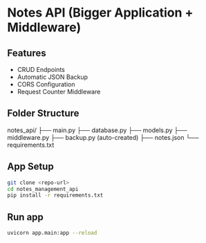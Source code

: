 # Notes API (Bigger Application + Middleware) 

## Features
* CRUD Endpoints
* Automatic JSON Backup
* CORS Configuration
* Request Counter Middleware

## Folder Structure
notes_api/
├── main.py
├── database.py
├── models.py
├── middleware.py
├── backup.py (auto-created)
├── notes.json
└── requirements.txt

## App Setup
```bash
git clone <repo-url>
cd notes_management_api
pip install -r requirements.txt
```

## Run app
```bash
uvicorn app.main:app --reload
```
